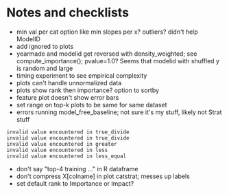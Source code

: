 # Notes and checklists

* min val per cat option like min slopes per x? outliers? didn't help ModelID
* add ignored to plots
* yearmade and modelid get reversed with density_weighted; see compute_importance(); pvalue=1.0?
  Seems that modelid with shuffled y is random and large
* timing experiment to see empirical complexity
* plots can't handle unnormalized data
* plots show rank then importance? option to sortby
* feature plot doesn't show error bars
* set range on top-k plots to be same for same dataset
* errors running model_free_baseline; not sure it's my stuff, likely not Strat stuff
```
invalid value encountered in true_divide
invalid value encountered in true_divide
invalid value encountered in greater
invalid value encountered in less
invalid value encountered in less_equal
```
* don't say "top-4 training ..." in R dataframe
* don't compress X[colname] in plot catstrat; messes up labels
* set default rank to Importance or Impact?